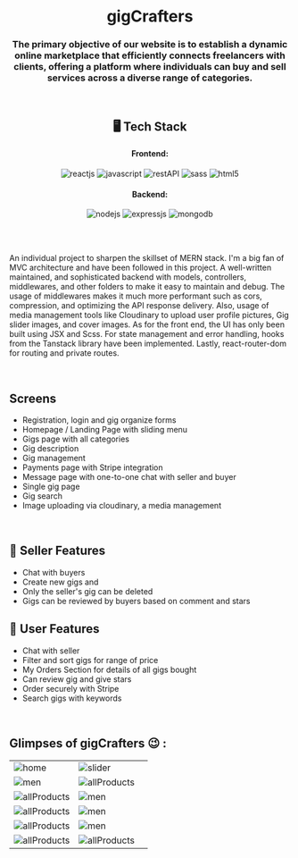 <h1 align="center">gigCrafters</h1>

<h3 align="center">The primary objective of our website is to establish a dynamic online marketplace that efficiently connects freelancers with clients, offering a platform where individuals can buy and sell services across a diverse range of categories. </h3>

<br />

<h2 align="center">🖥️ Tech Stack</h2>

<h4 align="center">Frontend:</h4>

<p align="center">
  <img src="https://img.shields.io/badge/React-20232A?style=for-the-badge&logo=react&logoColor=61DAFB" alt="reactjs" />
  <img src="https://img.shields.io/badge/JavaScript-323330?style=for-the-badge&logo=javascript&logoColor=F7DF1E" alt="javascript" />
  <img src="https://img.shields.io/badge/Rest_API-02303A?style=for-the-badge&logo=react-router&logoColor=white" alt="restAPI" />
  <img src="https://img.shields.io/badge/Sass-CC6699?style=for-the-badge&logo=sass&logoColor=white" alt="sass" />
  <img src="https://img.shields.io/badge/HTML5-E34F26?style=for-the-badge&logo=html5&logoColor=white" alt="html5" />
</p>

<h4 align="center">Backend:</h4>

<p align="center">
  <img src="https://img.shields.io/badge/Node.js-339933?style=for-the-badge&logo=nodedotjs&logoColor=white" alt="nodejs" />
  <img src="https://img.shields.io/badge/Express.js-000000?style=for-the-badge&logo=express&logoColor=white" alt="expressjs" />
  <img src="https://img.shields.io/badge/MongoDB-4EA94B?style=for-the-badge&logo=mongodb&logoColor=white" alt="mongodb" />

</p>

<br />
<br />

An individual project to sharpen the skillset of MERN stack. I'm a big fan of MVC architecture and have been followed in this project. A well-written maintained, and sophisticated backend with models, controllers, middlewares, and other folders to make it easy to maintain and debug. The usage of middlewares makes it much more performant such as cors, compression, and optimizing the API response delivery. Also, usage of media management tools like Cloudinary to upload user profile pictures, Gig slider images, and cover images.
As for the front end, the UI has only been built using JSX and Scss. For state management and error handling, hooks from the Tanstack library have been implemented. Lastly, react-router-dom for routing and private routes.

<br />

## Screens

- Registration, login and gig organize forms
- Homepage / Landing Page with sliding menu
- Gigs page with all categories
- Gig description
- Gig management
- Payments page with Stripe integration
- Message page with one-to-one chat with seller and buyer
- Single gig page
- Gig search
- Image uploading via cloudinary, a media management

<br />

## 🚀 Seller Features

- Chat with buyers
- Create new gigs and
- Only the seller's gig can be deleted
- Gigs can be reviewed by buyers based on comment and stars

## 🚀 User Features

- Chat with seller
- Filter and sort gigs for range of price
- My Orders Section for details of all gigs bought
- Can review gig and give stars
- Order securely with Stripe
- Search gigs with keywords

<br />

## Glimpses of gigCrafters 😉 :

<table>
  <tr>
    <td><img src="https://i.ibb.co/gjVL5YN/6.png"  alt="home" /></td>
    <td><img src="https://i.ibb.co/Zzjgdpw/15.png"  alt="slider" /></td>
  </tr>
  <tr>
    <td><img src="https://i.ibb.co/sJZxxbQ/13.png"  alt="men" /></td>
   <td><img src="https://i.ibb.co/86PbJsy/5.png"  alt="allProducts" /></td>
  </tr>
  <tr>
    <td><img src="https://i.ibb.co/YD64RMF/1.png" alt="allProducts" /></td>
    <td><img src="https://i.ibb.co/6Jm5spp/12.png"  alt="men" /></td>
  </tr>
  <tr>
    <td><img src="https://i.ibb.co/h9V86Jk/7.png" alt="allProducts" /></td>
    <td><img src="https://i.ibb.co/FXjnnpp/8.png"  alt="men" /></td>
  </tr>
  <tr>
    <td><img src="https://i.ibb.co/WfWKc9b/9.png" alt="allProducts" /></td>
    <td><img src="https://i.ibb.co/p0ntQFY/11.png"  alt="men" /></td>
  </tr>
  <tr>
    <td><img src="https://i.ibb.co/v14jh1w/10.png" alt="allProducts" /></td>
    <td><img src="https://i.ibb.co/9G6Xzyn/16.png" alt="allProducts" /></td>
    <td></td>
  </tr>
</table>

<br />

<br />
